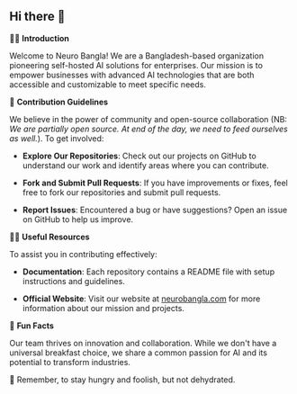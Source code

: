 ## Hi there 👋

🙋‍♀️ **Introduction**

Welcome to Neuro Bangla! We are a Bangladesh-based organization pioneering self-hosted AI solutions for enterprises. Our mission is to empower businesses with advanced AI technologies that are both accessible and customizable to meet specific needs.

🌈 **Contribution Guidelines**

We believe in the power of community and open-source collaboration (NB: *We are partially open source. At end of the day, we need to feed ourselves as well.*). To get involved:

- **Explore Our Repositories**: Check out our projects on GitHub to understand our work and identify areas where you can contribute.

- **Fork and Submit Pull Requests**: If you have improvements or fixes, feel free to fork our repositories and submit pull requests.

- **Report Issues**: Encountered a bug or have suggestions? Open an issue on GitHub to help us improve.

👩‍💻 **Useful Resources**

To assist you in contributing effectively:

- **Documentation**: Each repository contains a README file with setup instructions and guidelines.

- **Official Website**: Visit our website at [neurobangla.com](http://neurobangla.com) for more information about our mission and projects.

🍿 **Fun Facts**

Our team thrives on innovation and collaboration. While we don't have a universal breakfast choice, we share a common passion for AI and its potential to transform industries.

🧙 Remember, to stay hungry and foolish, but not dehydrated.
